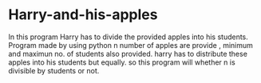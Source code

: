 # Harry-and-his-apples
In this program Harry has to divide the provided apples into his students. Program made by using python
n number of apples are provide , minimum and maximun no. of students also provided. harry has to distribute these apples into his students but equally.
so this program will whether n is divisible by students or not.
